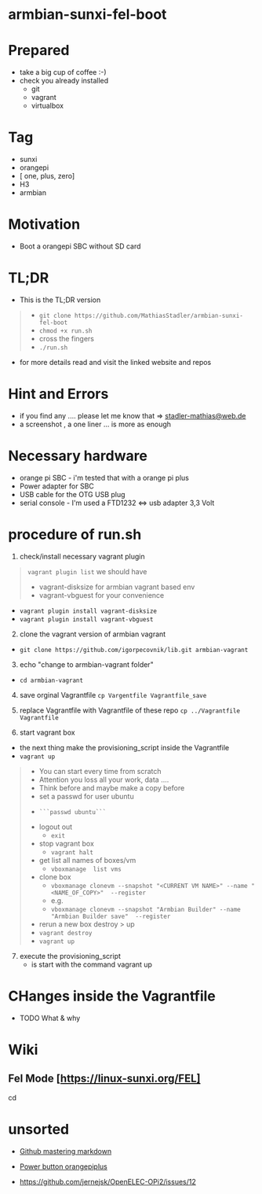 # armbian-sunxi-fel-boot

# Prepared 
- take a big cup of coffee :-)
- check you already installed  
    - git 
    - vagrant
    - virtualbox 
     

# Tag 
- sunxi 
- orangepi 
- [ one, plus, zero] 
- H3 
- armbian

# Motivation  
- Boot a orangepi SBC without SD card




# TL;DR
- This is  the TL;DR version

> - ```git clone https://github.com/MathiasStadler/armbian-sunxi-fel-boot```
> - ```chmod +x run.sh```
> - cross the fingers
> - ```./run.sh```

- for more details read and visit the linked  website and repos

# Hint and Errors
- if you find any .... please let me know that => stadler-mathias@web.de
- a screenshot , a one liner ... is more as enough


# Necessary hardware
- orange pi SBC - i'm tested that with a orange pi plus 
- Power adapter for SBC 
- USB cable for the OTG USB plug
- serial console - I'm used a FTD1232 <=> usb adapter 3,3 Volt  


# procedure of run.sh

1. check/install necessary vagrant plugin
> ```vagrant plugin list```
>  we should have 
>    -   vagrant-disksize  for armbian vagrant based env
>    -   vagrant-vbguest for your convenience

- ```vagrant plugin install vagrant-disksize```
- ```vagrant plugin install vagrant-vbguest```    

2. clone the vagrant version of armbian vagrant
- ```git clone https://github.com/igorpecovnik/lib.git armbian-vagrant```

3. echo "change to armbian-vagrant folder"
- ```cd armbian-vagrant```

4. save orginal Vagrantfile 
```cp Vargentfile Vagrantfile_save```

5. replace Vagrantfile with Vagrantfile of these repo
```cp ../Vagrantfile Vagrantfile```

6. start vagrant box 
- the next thing make the provisioning_script inside the Vagrantfile
- ```vagrant up```

> - You can start every time from scratch
> - Attention you loss all your work, data ....
> - Think before and maybe make a copy before
> - set a passwd for user ubuntu
> -     ```passwd ubuntu```
> - logout out 
>   - ```exit```
> - stop vagrant box
>   - ```vagrant halt```
> - get list all names of boxes/vm
>   - ```vboxmanage  list vms```
> - clone box 
>   - ```vboxmanage clonevm --snapshot "<CURRENT VM NAME>" --name "<NAME_OF_COPY>"  --register```
>   - e.g.
>   - ```vboxmanage clonevm --snapshot "Armbian Builder" --name "Armbian Builder save"  --register```
> -  rerun a new box  destroy > up 
>   - ```vagrant destroy```
>   - ```vagrant up```

7. execute the  provisioning_script
    - is start with the command vagrant up

# CHanges inside the Vagrantfile
- TODO What & why


# Wiki 
## Fel Mode [https://linux-sunxi.org/FEL]
cd 

# unsorted
- [Github mastering markdown](https://guides.github.com/features/mastering-markdown/)

- [Power button orangepiplus](https://parglescouk.wordpress.com/2016/08/30/shutting-down-an-orange-pi-from-the-on-board-button/)
 - https://github.com/jernejsk/OpenELEC-OPi2/issues/12